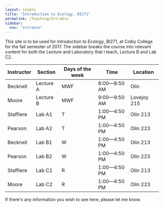 ```yaml
---
layout: single
title: "Introduction to Ecology, BI271"
permalink: /Teaching/IntroEco
sidebar:
  nav: "introeco"
---
```


This site is to be used for *Introduction to Ecology*, BI271, at Colby College for the fall semester of 2017.  The sidebar breaks the course into relevant content for both the Lecture and Laboratory that I teach, Lecture B and Lab C2.

|Instructor | Section   | Days of the week | Time               | Location    |
|-----------|-----------|------------------|--------------------|-------------|
Becknell    | Lecture A | MWF              | 8:00&#8212;8:50 AM | Olin        |
Moore       | Lecture B | MWF              | 9:00&#8212;9:50 AM | Lovejoy 215 |
Staffiere   | Lab A1    | T                | 1:00&#8212;4:50 PM | Olin 213    |
Pearson     | Lab A2    | T                | 1:00&#8212;4:50 PM | Olin 223    |
Becknell    | Lab B1    | W                | 1:00&#8212;4:50 PM | Olin 213    |
Pearson     | Lab B2    | W                | 1:00&#8212;4:50 PM | Olin 223    |
Staffiere   | Lab C1    | R                | 1:00&#8212;4:50 PM | Olin 213    |
Moore       | Lab C2    | R                | 1:00&#8212;4:50 PM | Olin 223    |

If there's any information you wish to see here, please let me know.
